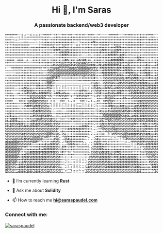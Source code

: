 <h1 align="center">Hi 👋, I'm Saras</h1>
<h3 align="center">A passionate backend/web3 developer</h3>

![Saras Paudel ASCII Art](saras-paudel-ascii-art.png)

- 🌱 I’m currently learning **Rust**

- 💬 Ask me about **Solidity**

- 📫 How to reach me **hi@saraspaudel.com**

<h3 align="left">Connect with me:</h3>
<a href="https://linkedin.com/in/saraspaudel" target="blank"><img align="center" src="https://upload.wikimedia.org/wikipedia/commons/thumb/8/81/LinkedIn_icon.svg/2048px-LinkedIn_icon.svg.png" alt="saraspaudel" height="60" width="60" /></a>
</p>
